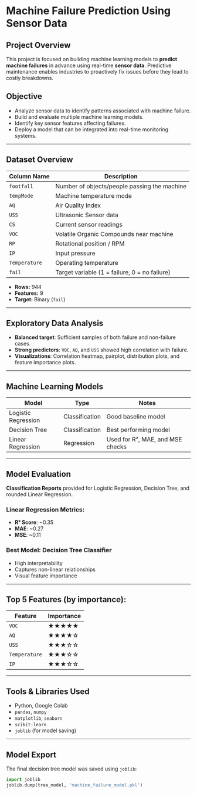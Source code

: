 # Machine Failure Prediction Using Sensor Data

## Project Overview
This project is focused on building machine learning models to **predict machine failures** in advance using real-time **sensor data**. Predictive maintenance enables industries to proactively fix issues before they lead to costly breakdowns.

## Objective
- Analyze sensor data to identify patterns associated with machine failure.
- Build and evaluate multiple machine learning models.
- Identify key sensor features affecting failures.
- Deploy a model that can be integrated into real-time monitoring systems.

---

## Dataset Overview

| Column Name   | Description                                              |
|---------------|----------------------------------------------------------|
| `footfall`    | Number of objects/people passing the machine             |
| `tempMode`    | Machine temperature mode                                 |
| `AQ`          | Air Quality Index                                        |
| `USS`         | Ultrasonic Sensor data                                   |
| `CS`          | Current sensor readings                                  |
| `VOC`         | Volatile Organic Compounds near machine                  |
| `RP`          | Rotational position / RPM                                |
| `IP`          | Input pressure                                           |
| `Temperature` | Operating temperature                                    |
| `fail`        | Target variable (1 = failure, 0 = no failure)            |

- **Rows:** 944
- **Features:** 9
- **Target:** Binary (`fail`)

---

## Exploratory Data Analysis

- **Balanced target**: Sufficient samples of both failure and non-failure cases.
- **Strong predictors**: `VOC`, `AQ`, and `USS` showed high correlation with failure.
- **Visualizations**: Correlation heatmap, pairplot, distribution plots, and feature importance plots.

---

## Machine Learning Models

| Model                | Type           | Notes                            |
|---------------------|----------------|----------------------------------|
| Logistic Regression | Classification | Good baseline model              |
| Decision Tree        | Classification | Best performing model            |
| Linear Regression    | Regression     | Used for R², MAE, and MSE checks |

---

## Model Evaluation

**Classification Reports** provided for Logistic Regression, Decision Tree, and rounded Linear Regression.

### Linear Regression Metrics:
- **R² Score**: ~0.35  
- **MAE**: ~0.27  
- **MSE**: ~0.11  

### Best Model: Decision Tree Classifier
- High interpretability
- Captures non-linear relationships
- Visual feature importance

---

## Top 5 Features (by importance):

| Feature      | Importance |
|--------------|------------|
| `VOC`        | ★★★★★       |
| `AQ`         | ★★★★☆       |
| `USS`        | ★★★☆☆       |
| `Temperature`| ★★★☆☆       |
| `IP`         | ★★★☆☆       |

---

## Tools & Libraries Used
- Python, Google Colab
- `pandas`, `numpy`
- `matplotlib`, `seaborn`
- `scikit-learn`
- `joblib` (for model saving)

---

## Model Export

The final decision tree model was saved using `joblib`:

```python
import joblib
joblib.dump(tree_model, 'machine_failure_model.pkl')
